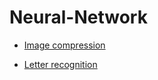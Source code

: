 # Neural-Network

+ [Image compression](https://github.com/fcumay/Neural-Network/blob/ebfed634ba2cb59eaf0a75c0f20b299b30da877e/lab1/README.md)

+ [Letter recognition](https://github.com/fcumay/Neural-Network/blob/53d29b3be6033dde87898df0c898ae4a1ea9835d/lab2/README.md)

